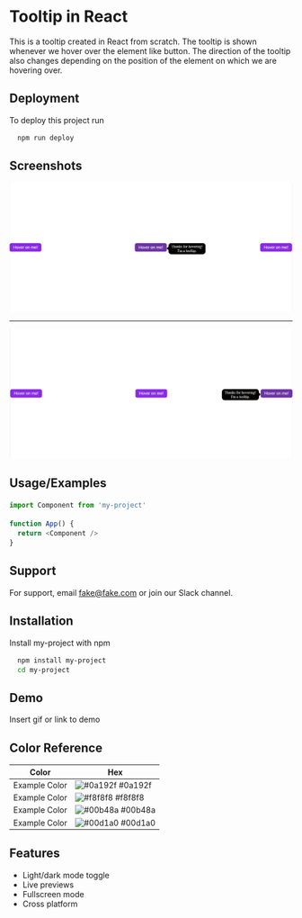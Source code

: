 
# Tooltip in React

This is a tooltip created in React from scratch. The tooltip is shown whenever we hover over the element like button. The direction of the tooltip also changes depending on the position of the element on which we are hovering over.


## Deployment

To deploy this project run

```bash
  npm run deploy
```


## Screenshots

![App Screenshot](src/assets/Screenshot1.png)
<hr>

![App Screenshot](src/assets/Screenshot2.png)

## Usage/Examples

```javascript
import Component from 'my-project'

function App() {
  return <Component />
}
```


## Support

For support, email fake@fake.com or join our Slack channel.


## Installation

Install my-project with npm

```bash
  npm install my-project
  cd my-project
```
    
## Demo

Insert gif or link to demo

## Color Reference

| Color             | Hex                                                                |
| ----------------- | ------------------------------------------------------------------ |
| Example Color | ![#0a192f](https://via.placeholder.com/10/0a192f?text=+) #0a192f |
| Example Color | ![#f8f8f8](https://via.placeholder.com/10/f8f8f8?text=+) #f8f8f8 |
| Example Color | ![#00b48a](https://via.placeholder.com/10/00b48a?text=+) #00b48a |
| Example Color | ![#00d1a0](https://via.placeholder.com/10/00b48a?text=+) #00d1a0 |


## Features

- Light/dark mode toggle
- Live previews
- Fullscreen mode
- Cross platform

